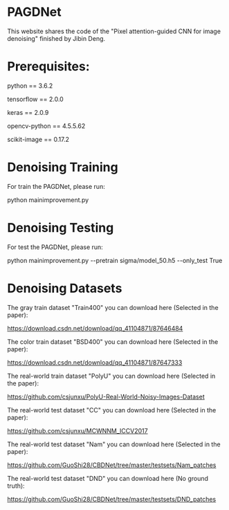 # PAGDNet
This website shares the code of the "Pixel attention-guided CNN for image denoising" finished by Jibin Deng.
 
# Prerequisites:

python == 3.6.2

tensorflow == 2.0.0

keras == 2.0.9

opencv-python == 4.5.5.62

scikit-image == 0.17.2

# Denoising Training
For train the PAGDNet, please run:

python mainimprovement.py

# Denoising Testing
For test the PAGDNet, please run:

python mainimprovement.py --pretrain sigma/model_50.h5 --only_test True

# Denoising Datasets
The gray train dataset "Train400" you can download here (Selected in the paper):

https://download.csdn.net/download/qq_41104871/87646484

The color train dataset "BSD400" you can download here (Selected in the paper):

https://download.csdn.net/download/qq_41104871/87647333

The real-world train dataset "PolyU" you can download here (Selected in the paper):

https://github.com/csjunxu/PolyU-Real-World-Noisy-Images-Dataset

The real-world test dataset "CC" you can download here (Selected in the paper):

https://github.com/csjunxu/MCWNNM_ICCV2017

The real-world test dataset "Nam" you can download here (Selected in the paper):

https://github.com/GuoShi28/CBDNet/tree/master/testsets/Nam_patches

The real-world test dataset "DND" you can download here (No ground truth):

https://github.com/GuoShi28/CBDNet/tree/master/testsets/DND_patches